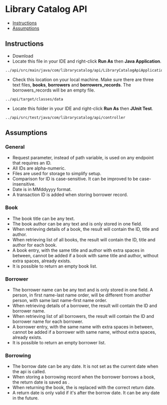 # Library Catalog API

* [Instructions](#instructions)
* [Assumptions](#assumptions)


## Instructions

- Download
- Locate this file in your IDE and right-click **Run As** then **Java Application**.

```
../api/src/main/java/com/librarycatalog/api/LibraryCatalogApiApplication.java
```

- Check this location on your local machine. Make sure there are three text files, **books**, **borrowers** and **borrowers_records**.  The borrowers_records will be an empty file.
 
```
../api/target/classes/data

```

- Locate this folder in your IDE and right-click **Run As** then **JUnit Test**. 

```
../api/src/test/java/com/librarycatalog/api/controller
```


## Assumptions

### General
- Request parameter, instead of path variable, is used on any endpoint that requires an ID.
- All IDs are alpha-numeric.
- Files are used for storage to simplify setup.
- Comparison for ID is case-sensitive. It can be improved to be case-insensitive.
- Date is in MMddyyyy format.
- A transaction ID is added when storing borrower record.

### Book
- The book title can be any text.
- The book author can be any text and is only stored in one field.
- When retrieving details of a book, the result will contain the ID, title and author.
- When retrieving list of all books, the result will contain the ID, title and author for each book.
- A book entry, with the same title and author with extra spaces in between, cannot be added if a book with same title and author, without extra spaces, already exists.
- It is possible to return an empty book list.

### Borrower
- The borrower name can be any text and is only stored in one field. A person, in first name-last name order, will be different from another person, with same last name-first name order.
- When retrieving details of a borrower, the result will contain the ID and borrower name.
- When retrieving list of all borrowers, the result will contain the ID and borrower name for each borrower.
- A borrower entry, with the same name with extra spaces in between, cannot be added if a borrower with same name, without extra spaces, already exists.
- It is possible to return an empty borrower list.

### Borrowing
- The borrow date can be any date.  It is not set as the current date when the api is called.
- When storing a borrowing record when the borrower borrows a book, the return date is saved as **<noReturnDate>**.
- When returning the book, the **<noReturnDate>** is replaced with the correct return date.
- A return date is only valid if it's after the borrow date. It can be any date in the future.